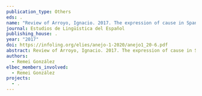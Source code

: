 ```yaml
---
publication_type: Others
eds: .
name: "Review of Arroyo, Ignacio. 2017. The expression of cause in Spanish "
journal: Estudios de Lingüística del Español
publishing_house: .
year: "2017"
doi: https://infoling.org/elies/anejo-1-2020/anejo1_20-6.pdf
abstract: Review of Arroyo, Ignacio. 2017. The expression of cause in Spanish .
authors:
  - Remei González
elbec_members_involved:
  - Remei González
projects:
  - .
---
```

